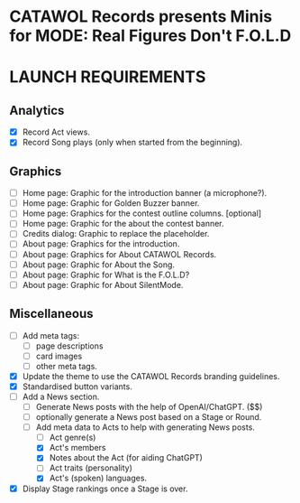 # CATAWOL Records presents Minis for MODE: Real Figures Don't F.O.L.D
# LAUNCH REQUIREMENTS

## Analytics

- [x] Record Act views.
- [x] Record Song plays (only when started from the beginning).

## Graphics

- [ ] Home page: Graphic for the introduction banner (a microphone?).
- [ ] Home page: Graphic for Golden Buzzer banner.
- [ ] Home page: Graphics for the contest outline columns. [optional]
- [ ] Home page: Graphic for the about the contest banner.
- [ ] Credits dialog: Graphic to replace the placeholder.
- [ ] About page: Graphics for the introduction.
- [ ] About page: Graphics for About CATAWOL Records.
- [ ] About page: Graphic for About the Song.
- [ ] About page: Graphic for What is the F.O.L.D?
- [ ] About page: Graphic for About SilentMode.

## Miscellaneous

- [ ] Add meta tags:
  - [ ] page descriptions
  - [ ] card images
  - [ ] other meta tags.
- [x] Update the theme to use the CATAWOL Records branding guidelines.
- [x] Standardised button variants.
- [ ] Add a News section.
    - [ ] Generate News posts with the help of OpenAI/ChatGPT. ($$)
    - [ ] optionally generate a News post based on a Stage or Round.
    - [ ] Add meta data to Acts to help with generating News posts.
      - [ ] Act genre(s)
      - [x] Act's members
      - [x] Notes about the Act (for aiding ChatGPT)
      - [ ] Act traits (personality)
      - [x] Act's (spoken) languages.
- [x] Display Stage rankings once a Stage is over.
